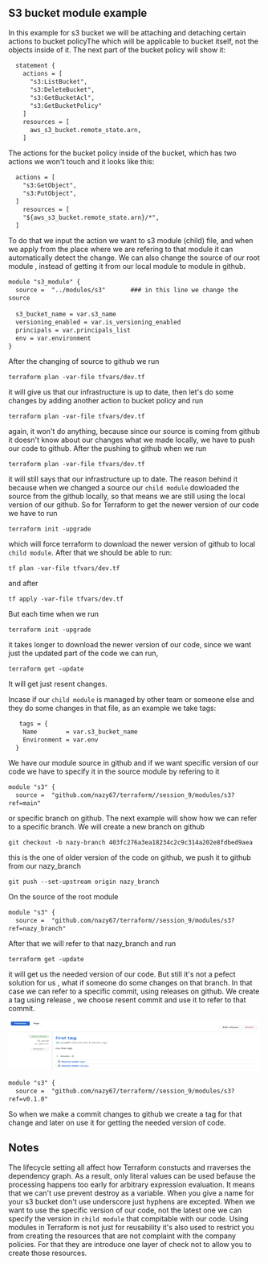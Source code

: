 ## S3 bucket module example

In this example for s3 bucket we will be attaching and detaching certain actions to bucket policyThe which will be applicable to bucket itself, not the objects inside of it. The next part of the bucket policy will show it:
```
  statement {
    actions = [
      "s3:ListBucket",
      "s3:DeleteBucket",
      "s3:GetBucketAcl",
      "s3:GetBucketPolicy"
    ]
    resources = [
      aws_s3_bucket.remote_state.arn,
    ]
```
The actions for the bucket policy inside of the bucket, which has two actions we won't touch and it looks like this:
```
  actions = [
    "s3:GetObject",
    "s3:PutObject",
  ]
    resources = [
    "${aws_s3_bucket.remote_state.arn}/*",
  ]
```
To do that we input the action we want to s3 module (child) file, and when we apply from the place where we are refering to that module it can automatically detect the change. 
We can also change the source of our root module , instead of getting it from our local module to module in github. 
```
module "s3_module" {
  source =  "../modules/s3"       ### in this line we change the source 

  s3_bucket_name = var.s3_name
  versioning_enabled = var.is_versioning_enabled
  principals = var.principals_list
  env = var.environment
}
```

After the changing of source to github we run 

```
terraform plan -var-file tfvars/dev.tf
``` 

it will give us that our infrastructure is up to date, then let's do some changes by adding another action to bucket policy and run

 ```
terraform plan -var-file tfvars/dev.tf
``` 

again, it won't do anything, because since our source is coming from github it doesn't know about our changes what we made locally, we have to push our code to github. After the pushing to github when we run 

```
terraform plan -var-file tfvars/dev.tf
``` 

it will still says that our infrastructure up to date.
The reason behind it because when we changed a source our ```child module``` dowloaded the source from the github locally, so that means we are still using the local version of our github. So for Terraform to get the newer version of our code we have to run 
```
terraform init -upgrade
```
which will force terraform to download the newer version of github to local ```child module```. After that we should be able to run: 

```
tf plan -var-file tfvars/dev.tf
``` 
and after 
```
tf apply -var-file tfvars/dev.tf
``` 
But each time when we run

```
terraform init -upgrade
```

it takes longer to download the newer version of our code, since we want just the updated part of the code we can run, 
```
terraform get -update
```
It will get just resent changes. 

Incase if our ```child module``` is managed by other team or someone else and they do some changes in that file, as an example we take tags:

```
   tags = {
    Name        = var.s3_bucket_name
    Environment = var.env
  }
```
We have our module source in github and if we want specific version of our code we have to specify it in the source module by refering to it

```
module "s3" {
  source =  "github.com/nazy67/terraform//session_9/modules/s3?ref=main"

```
or specific branch on github. The next example will show how we can refer to a specific branch.
We will create a new branch on github 
```
git checkout -b nazy-branch 403fc276a3ea18234c2c9c314a202e8fdbed9aea 
```

this is the one of older version of the code on github, we push it to github from our nazy_branch 
```
git push --set-upstream origin nazy_branch
```
On the source of the root module
```
module "s3" {
  source =  "github.com/nazy67/terraform//session_9/modules/s3?ref=nazy_branch"
```
After that we will refer to that nazy_branch and run
```
terraform get -update
``` 
it will get us the needed version of our code. But still it's not a pefect solution for us , what if someone do some changes on that branch. In that case we can refer to a specific commit, using releases on github. We create a tag using release , we choose resent commit and use it to refer to that commit.

<img src="aws.img/tags_release.png" alt="aws" width="500" height="100">

```
module "s3" {
  source =  "github.com/nazy67/terraform//session_9/modules/s3?ref=v0.1.0"
```
So when we make a commit changes to github we create a tag for that change and later on use it for getting the needed version of code.

## Notes

The lifecycle setting all affect how Terraform constucts and rraverses the dependency graph. As a result, only literal values can be used befause the processing happens too early for arbitrary expression evaluation. It means that we can't use prevent destroy as a variable.
When you give a name for your s3 bucket don't use underscore just hyphens are excepted. 
When we want to use the specific version of our code, not the latest one we can specify the version in ```child module``` that compitable with our code.
Using modules in Terraform is not just for reusability  it's also used to restrict you from creating  the resources that are not complaint with the company policies.  For that they are introduce one layer of check not to allow you to create those resources.
